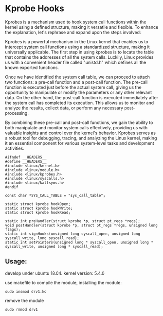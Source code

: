 # Kprobe Hooks
Kprobes is a mechanism used to hook system call functions within the kernel using a defined structure, making it versatile and flexible. To enhance the explanation, let's rephrase and expand upon the steps involved:

Kprobes is a powerful mechanism in the Linux kernel that enables us to intercept system call functions using a standardized structure, making it universally applicable. The first step in using kprobes is to locate the table that contains the addresses of all the system calls. Luckily, Linux provides us with a convenient header file called "unistd.h" which defines all the known exported functions.

Once we have identified the system call table, we can proceed to attach two functions: a pre-call function and a post-call function. The pre-call function is executed just before the actual system call, giving us the opportunity to manipulate or modify the parameters or any other relevant data. On the other hand, the post-call function is executed immediately after the system call has completed its execution. This allows us to monitor and analyze the results, collect data, or perform any necessary post-processing.

By combining these pre-call and post-call functions, we gain the ability to both manipulate and monitor system calls effectively, providing us with valuable insights and control over the kernel's behavior. Kprobes serves as a robust tool for debugging, tracing, and analyzing the Linux kernel, making it an essential component for various system-level tasks and development activities.

```
#ifndef __HEADERS__
#define __HEADERS__
#include <linux/kernel.h>
#include <linux/module.h>
#include <linux/kprobes.h>
#include <linux/syscalls.h>
#include <linux/kallsyms.h>
#endif

const char *SYS_CALL_TABLE = "sys_call_table";

static struct kprobe hookOpen;
static struct kprobe hookWrite;
static struct kprobe hookRead;

static int preHandler(struct kprobe *p, struct pt_regs *regs);
void postHandler(struct kprobe *p, struct pt_regs *regs, unsigned long flags);
static int signHooks(unsigned long syscall_open, unsigned long syscall_write, long syscall_read);
static int setPointers(unsigned long * syscall_open, unsigned long * syscall_write, unsigned long * syscall_read);
```

## Usage:
develop under ubuntu 18.04. 
kernel version: 5.4.0

use makefile to compile the module,
installing the module:
```
sudo insmod drv1.ko
```

remove the module
```
sudo rmmod drv1
```
